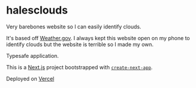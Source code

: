 # halesclouds

Very barebones website so I can easily identify clouds.

It's based off [Weather.gov](https://www.weather.gov/jetstream/cloudchart#myModalm7). I always kept this website open on my phone to identify clouds but the website is terrible so I made my own.

Typesafe application.

This is a [Next.js](https://nextjs.org/) project bootstrapped with [`create-next-app`](https://github.com/vercel/next.js/tree/canary/packages/create-next-app).

Deployed on [Vercel](http://vercel.com)
